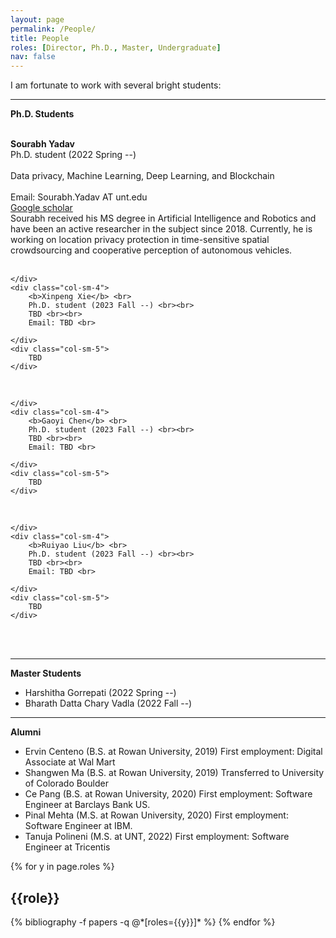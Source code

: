 ```yaml
---
layout: page
permalink: /People/
title: People
roles: [Director, Ph.D., Master, Undergraduate]
nav: false
---
```


I am fortunate to work with several bright students:

-----------------------
**Ph.D. Students**



<br>

<div class="row justify-content-md-center">
    <div class="col-sm-3">
        <img class="img-fluid rounded z-depth-1" src="{{ '/assets/img/people/Sourabh.jpg' | relative_url }}" alt="" title="Sourabh Yadav"/>
    </div>
    <div class="col-sm-4">
        <b>Sourabh Yadav</b> <br>
        Ph.D. student (2022 Spring --) <br><br>
        Data privacy, Machine Learning, Deep Learning, and Blockchain <br><br>
        Email: Sourabh.Yadav AT unt.edu <br>
        <a href="https://scholar.google.com/citations?user=Luc18E4AAAAJ&hl=en">Google scholar</a>
    </div>
    <div class="col-sm-5">
        Sourabh received his MS degree in Artificial Intelligence and Robotics and have been an active researcher in the subject since 2018. Currently, he is working on location privacy protection in time-sensitive spatial crowdsourcing and cooperative perception of autonomous vehicles.  
    </div>  
</div>  
<br>

<div class="row justify-content-md-center">
    <div class="col-sm-3">
        
    </div>
    <div class="col-sm-4">
        <b>Xinpeng Xie</b> <br>
        Ph.D. student (2023 Fall --) <br><br>
        TBD <br><br>
        Email: TBD <br>
        
    </div>
    <div class="col-sm-5">
        TBD  
    </div>  
</div>  
<br>

<div class="row justify-content-md-center">
    <div class="col-sm-3">
        
    </div>
    <div class="col-sm-4">
        <b>Gaoyi Chen</b> <br>
        Ph.D. student (2023 Fall --) <br><br>
        TBD <br><br>
        Email: TBD <br>
        
    </div>
    <div class="col-sm-5">
        TBD  
    </div>  
</div>  
<br>

<div class="row justify-content-md-center">
    <div class="col-sm-3">
        
    </div>
    <div class="col-sm-4">
        <b>Ruiyao Liu</b> <br>
        Ph.D. student (2023 Fall --) <br><br>
        TBD <br><br>
        Email: TBD <br>
        
    </div>
    <div class="col-sm-5">
        TBD  
    </div>  
</div>  
<br>

<br clear="left"/>


-----------------------
**Master Students**
* Harshitha Gorrepati (2022 Spring --) 
* Bharath Datta Chary Vadla (2022 Fall --)


-----------------------
**Alumni**
* Ervin Centeno (B.S. at Rowan University, 2019) First employment: Digital Associate at Wal Mart
* Shangwen Ma (B.S. at Rowan University, 2019) Transferred to University of Colorado Boulder
* Ce Pang (B.S. at Rowan University, 2020) First employment: Software Engineer at Barclays Bank US. 
* Pinal Mehta (M.S. at Rowan University, 2020) First employment: Software Engineer at IBM.  
* Tanuja Polineni (M.S. at UNT, 2022) First employment: Software Engineer at Tricentis

<div class="people">

{% for y in page.roles %}
  <h2 class="roles">{{role}}</h2>
  {% bibliography -f papers -q @*[roles={{y}}]* %}
{% endfor %}

</div>

